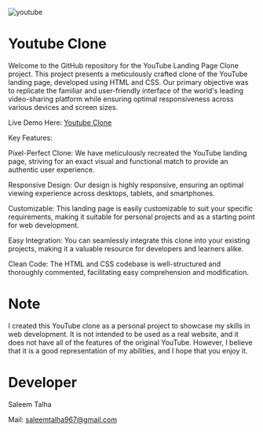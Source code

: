 ![youtube](https://github.com/Saleem-Talha/Temperature-Converter/assets/121040503/24e7c5bc-e578-4188-b512-04f4b156460f)

# Youtube Clone

Welcome to the GitHub repository for the YouTube Landing Page Clone project. This project presents a meticulously crafted clone of the YouTube landing page, developed using HTML and CSS. Our primary objective was to replicate the familiar and user-friendly interface of the world's leading video-sharing platform while ensuring optimal responsiveness across various devices and screen sizes.

Live Demo Here: [Youtube Clone](https://youtubeclonebytalha.netlify.app/)

Key Features:

Pixel-Perfect Clone: We have meticulously recreated the YouTube landing page, striving for an exact visual and functional match to provide an authentic user experience.

Responsive Design: Our design is highly responsive, ensuring an optimal viewing experience across desktops, tablets, and smartphones.

Customizable: This landing page is easily customizable to suit your specific requirements, making it suitable for personal projects and as a starting point for web development.

Easy Integration: You can seamlessly integrate this clone into your existing projects, making it a valuable resource for developers and learners alike.

Clean Code: The HTML and CSS codebase is well-structured and thoroughly commented, facilitating easy comprehension and modification.

# Note
 I created this YouTube clone</strong> as a personal project to
                        showcase
                        my
                       skills in web development</strong>. It is not
                        intended
                        to be used as a real website, and it does not have all of the features of the original YouTube.
                        However,
                        I
                        believe that it is a good representation of my abilities, and I hope that you enjoy it.

# Developer
Saleem Talha

Mail:  [saleemtalha967@gmail.com](https://mail.google.com/mail/u/0/#inbox?compose=GTvVlcSKhcBvzTMFXqQSFLsWHJzhKjzFjgQLzZcGHzqNjrnhFLbtNwpRHCNMLQllFBdnKvDkWQwxK)  
